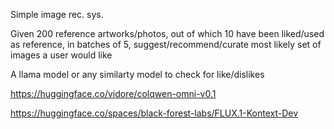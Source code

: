 Simple image rec. sys.

Given 200 reference artworks/photos, out of which 10 have been liked/used as reference, in batches of 5, suggest/recommend/curate most likely set of images a user would like

A llama model or any similarty model to check for like/dislikes

https://huggingface.co/vidore/colqwen-omni-v0.1

https://huggingface.co/spaces/black-forest-labs/FLUX.1-Kontext-Dev
